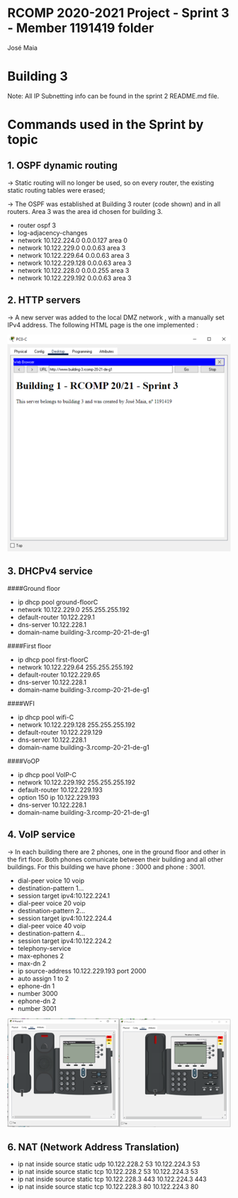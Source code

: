 RCOMP 2020-2021 Project - Sprint 3 - Member 1191419 folder
===========================================

José Maia

# Building 3 #

Note: All IP Subnetting info can be found in the sprint 2 README.md file.

# Commands used in the Sprint by topic

## 1. OSPF dynamic routing

-> Static routing will no longer be used, so on every router, the existing static routing tables were
   erased;
   
-> The OSPF was established at Building 3 router (code shown) and in all routers. Area 3 was the area id chosen for building 3.

* router ospf 3
* log-adjacency-changes
* network 10.122.224.0 0.0.0.127 area 0 
* network 10.122.229.0 0.0.0.63 area 3
* network 10.122.229.64 0.0.0.63 area 3
* network 10.122.229.128 0.0.0.63 area 3
* network 10.122.228.0 0.0.0.255 area 3
* network 10.122.229.192 0.0.0.63 area 3

## 2. HTTP servers

-> A new server was added to the local DMZ network , with a manually set IPv4 address. The following HTML page is the one implemented :

![xoze.svg](xoze.svg)

## 3. DHCPv4 service

####Ground floor

* ip dhcp pool ground-floorC
* network 10.122.229.0 255.255.255.192
* default-router 10.122.229.1
* dns-server 10.122.228.1
* domain-name building-3.rcomp-20-21-de-g1

####First floor

* ip dhcp pool first-floorC
* network 10.122.229.64 255.255.255.192
* default-router 10.122.229.65
* dns-server 10.122.228.1
* domain-name building-3.rcomp-20-21-de-g1

####WFI

* ip dhcp pool wifi-C
* network 10.122.229.128 255.255.255.192
* default-router 10.122.229.129
* dns-server 10.122.228.1
* domain-name building-3.rcomp-20-21-de-g1

####VoOP

* ip dhcp pool VoIP-C
* network 10.122.229.192 255.255.255.192
* default-router 10.122.229.193
* option 150 ip 10.122.229.193
* dns-server 10.122.228.1
* domain-name building-3.rcomp-20-21-de-g1

## 4. VoIP service

-> In each building there are 2 phones, one in the ground floor and other in the firt floor. Both phones comunicate between 
their building and all other buildings. For this building we have phone : 3000 and phone : 3001.

* dial-peer voice 10 voip
* destination-pattern 1...
* session target ipv4:10.122.224.1
* dial-peer voice 20 voip
* destination-pattern 2...
* session target ipv4:10.122.224.4
* dial-peer voice 40 voip
* destination-pattern 4...
* session target ipv4:10.122.224.2
* telephony-service
* max-ephones 2
* max-dn 2
* ip source-address 10.122.229.193 port 2000
* auto assign 1 to 2
* ephone-dn 1
* number 3000
* ephone-dn 2
* number 3001

![tele3.svg](tele3.svg)

## 6. NAT (Network Address Translation)

* ip nat inside source static udp 10.122.228.2 53 10.122.224.3 53 
* ip nat inside source static tcp 10.122.228.2 53 10.122.224.3 53 
* ip nat inside source static tcp 10.122.228.3 443 10.122.224.3 443 
* ip nat inside source static tcp 10.122.228.3 80 10.122.224.3 80 





